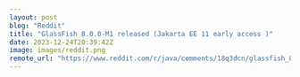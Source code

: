 ```yaml
---
layout: post
blog: "Reddit"
title: "GlassFish 8.0.0-M1 released (Jakarta EE 11 early access )"
date: 2023-12-24T20:39:42Z
image: images/reddit.png
remote_url: "https://www.reddit.com/r/java/comments/18q3dcn/glassfish_800m1_released_jakarta_ee_11_early/"
---
```

